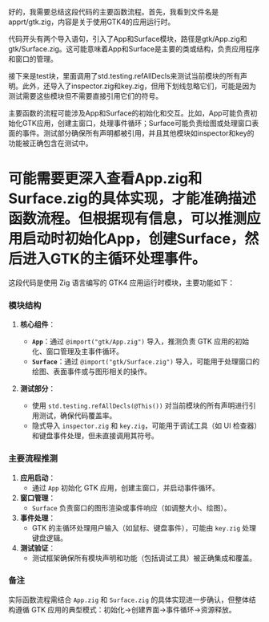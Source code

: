 好的，我需要总结这段代码的主要函数流程。首先，我看到文件名是apprt/gtk.zig，内容是关于使用GTK4的应用运行时。

代码开头有两个导入语句，引入了App和Surface模块，路径是gtk/App.zig和gtk/Surface.zig。这可能意味着App和Surface是主要的类或结构，负责应用程序和窗口的管理。

接下来是test块，里面调用了std.testing.refAllDecls来测试当前模块的所有声明。此外，还导入了inspector.zig和key.zig，但用下划线忽略它们，可能是因为测试需要这些模块但不需要直接引用它们的符号。

主要函数的流程可能涉及App和Surface的初始化和交互。比如，App可能负责初始化GTK应用，创建主窗口，处理事件循环；Surface可能负责绘图或处理窗口表面的事件。测试部分确保所有声明都被引用，并且其他模块如inspector和key的功能被正确包含在测试中。

可能需要更深入查看App.zig和Surface.zig的具体实现，才能准确描述函数流程。但根据现有信息，可以推测应用启动时初始化App，创建Surface，然后进入GTK的主循环处理事件。
================================================
这段代码是使用 Zig 语言编写的 GTK4 应用运行时模块，主要功能如下：

### 模块结构
1. **核心组件**：
   - **`App`**：通过 `@import("gtk/App.zig")` 导入，推测负责 GTK 应用的初始化、窗口管理及主事件循环。
   - **`Surface`**：通过 `@import("gtk/Surface.zig")` 导入，可能用于处理窗口的绘图、表面事件或与图形相关的操作。

2. **测试部分**：
   - 使用 `std.testing.refAllDecls(@This())` 对当前模块的所有声明进行引用测试，确保代码覆盖率。
   - 隐式导入 `inspector.zig` 和 `key.zig`，可能用于调试工具（如 UI 检查器）和键盘事件处理，但未直接调用其符号。

### 主要流程推测
1. **应用启动**：
   - 通过 `App` 初始化 GTK 应用，创建主窗口，并启动事件循环。
2. **窗口管理**：
   - `Surface` 负责窗口的图形渲染或事件响应（如调整大小、绘图）。
3. **事件处理**：
   - GTK 的主循环处理用户输入（如鼠标、键盘事件），可能由 `key.zig` 处理键盘逻辑。
4. **测试验证**：
   - 测试框架确保所有模块声明和功能（包括调试工具）被正确集成和覆盖。

### 备注
实际函数流程需结合 `App.zig` 和 `Surface.zig` 的具体实现进一步确认，但整体结构遵循 GTK 应用的典型模式：初始化→创建界面→事件循环→资源释放。